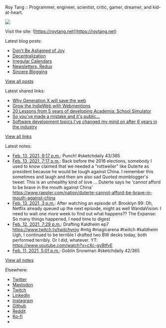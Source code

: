 Roy Tang :: Programmer, engineer, scientist, critic, gamer, dreamer, and kid-at-heart.

![](https://roytang.net/static/img/profile.jpg)

Visit the site: ![https://roytang.net](https://roytang.net)

Latest blog posts:

- [Don&#x27;t Be Ashamed of Joy](https://roytang.net/2021/02/dont-be-ashamed-of-joy/)
- [Decentralization](https://roytang.net/2021/02/decentralization/)
- [Irregular Calendars](https://roytang.net/2021/02/irregular-calendars/)
- [Newsletters, Redux](https://roytang.net/2021/02/newsletters-redux/)
- [Sincere Blogging](https://roytang.net/2021/02/sincere_blogging/)

[View all posts](https://roytang.net/blog)

Latest shared links:

- [Why Generation X will save the web](https://roytang.net/2021/02/why-generation-x-will-save-the-web/)
- [Grow the IndieWeb with Webmentions](https://roytang.net/2021/01/grow-the-indieweb-with-webmentions/)
- [20 Lessons from 5 years of developing Academia: School Simulator](https://roytang.net/2021/01/20-lessons-from-5-years-of-developing-academia-school-simulator/)
- [So you&#x27;ve made a mistake and it&#x27;s public...](https://roytang.net/2021/01/so-youve-made-a-mistake-and-its-public/)
- [Software development topics I&#x27;ve changed my mind on after 6 years in the industry](https://roytang.net/2021/01/software-development-topics-ive-changed-my-mind-on-after-6-years-in-the-industry/)

[View all links](https://roytang.net/links)

Latest notes:

- [Feb. 13, 2021, 9:17 p.m.](https://roytang.net/2021/02/1360578744553930753/): Punch! #sketchdaily 43/365
- [Feb. 13, 2021, 7:17 p.m.](https://roytang.net/2021/02/1360548734229045255/): Back before the 2016 elections, somebody I used to know claimed that we needed a &quot;rottweiler&quot; like Duterte as president because he would be tough against China. I remember this sometimes and laugh and then am also sad Quoted momblogger&#x27;s tweet: This is an unhealthy kind of love ... Duterte says he &#x27;cannot afford to be brave in the mouth against China&#x27; https://www.rappler.com/nation/duterte-cannot-afford-be-brave-in-mouth-against-china
- [Feb. 13, 2021, 3 p.m.](https://roytang.net/2021/02/f9e8b66a362f9a61612057f4db10b9cf/): After watching an episode of: Brooklyn 99: Oh, Netflix already queued up the next episode, might as well WandaVision: I need to wait one more week to find out what happens?? The Expanse: So many things happened, I need time to digest
- [Feb. 12, 2021, 7:29 p.m.](https://roytang.net/2021/02/1360189270577844230/): Drafting Kaldheim ep7 https://www.twitch.tv/twitchyroy #mtg #magicarena #twitch #kaldheim Ugh, I continued to be terrible I drafted two BW decks today, both performed terribly. Or I did, whatever. YT: https://www.youtube.com/watch?v=cXc-gyBtfvE
- [Feb. 11, 2021, 5:01 p.m.](https://roytang.net/2021/02/1359789639494606848/): Goblin Snowman #sketchdaily 42/365

[View all notes](https://roytang.net/notes)

Elsewhere:

- [Twitter](https://twitter.com/roytang)
- [Mastodon](https://mastodon.technology/@roytang)
- [Twitch](https://twitch.tv/twitchyroy)
- [LinkedIn](https://www.linkedin.com/in/roytang)
- [Instagram](https://instagram.com/roytang0400)
- [Github](https://github.com/roytang)
- [Reddit](https://reddit.com/u/hungryroy)
- [Ko-fi](https://ko-fi.com/roytang)
- [](mailto:hello@roytang.net)